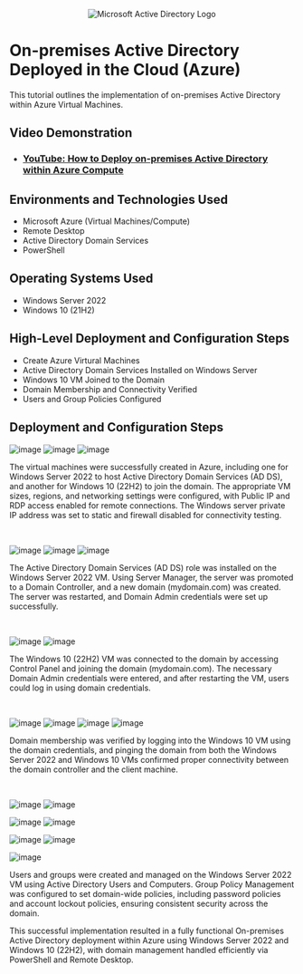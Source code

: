 <p align="center">
<img src="https://i.imgur.com/pU5A58S.png" alt="Microsoft Active Directory Logo"/>
</p>

<h1>On-premises Active Directory Deployed in the Cloud (Azure)</h1>
This tutorial outlines the implementation of on-premises Active Directory within Azure Virtual Machines.<br />


<h2>Video Demonstration</h2>

- ### [YouTube: How to Deploy on-premises Active Directory within Azure Compute](https://www.youtube.com)

<h2>Environments and Technologies Used</h2>

- Microsoft Azure (Virtual Machines/Compute)
- Remote Desktop
- Active Directory Domain Services
- PowerShell

<h2>Operating Systems Used </h2>

- Windows Server 2022
- Windows 10 (21H2)

<h2>High-Level Deployment and Configuration Steps</h2>

- Create Azure Virtural Machines
- Active Directory Domain Services Installed on Windows Server
- Windows 10 VM Joined to the Domain
- Domain Membership and Connectivity Verified
- Users and Group Policies Configured

<h2>Deployment and Configuration Steps</h2>

<p>

![image](https://github.com/user-attachments/assets/8b239299-f7ac-4348-902e-e3cbd1d6ed9a)
![image](https://github.com/user-attachments/assets/eea8af42-6473-4bea-843c-564b83252a1c)
![image](https://github.com/user-attachments/assets/15e43c64-b58d-47a2-a226-a66067c63042)

</p>
<p>
The virtual machines were successfully created in Azure, including one for Windows Server 2022 to host Active Directory Domain Services (AD DS), and another for Windows 10 (22H2) to join the domain. The appropriate VM sizes, regions, and networking settings were configured, with Public IP and RDP access enabled for remote connections. The Windows server private IP address was set to static and firewall disabled for connectivity testing.
</p>
<br />

<p>

![image](https://github.com/user-attachments/assets/41268788-e34a-4630-9d5f-34dff5768552)
![image](https://github.com/user-attachments/assets/cb4a2082-0350-413b-a9fa-5cb4587cf07c)
![image](https://github.com/user-attachments/assets/e873a841-e9dc-435f-b775-8faa1d502c97)


</p>
<p>
The Active Directory Domain Services (AD DS) role was installed on the Windows Server 2022 VM. Using Server Manager, the server was promoted to a Domain Controller, and a new domain (mydomain.com) was created. The server was restarted, and Domain Admin credentials were set up successfully.
</p>
<br />

<p>
  
![image](https://github.com/user-attachments/assets/3eb974b2-f424-4b90-b3ce-9226c368e68c)
![image](https://github.com/user-attachments/assets/2ab53e69-0d4d-4983-a306-0a36bf611175)
  

</p>
<p>
The Windows 10 (22H2) VM was connected to the domain by accessing Control Panel and joining the domain (mydomain.com). The necessary Domain Admin credentials were entered, and after restarting the VM, users could log in using domain credentials.
</p>
<br />
<p>

![image](https://github.com/user-attachments/assets/98f43f6d-8b5f-4a8b-973d-842b0800271d)
![image](https://github.com/user-attachments/assets/7bd54faf-31b7-49c0-b2f3-10dc0c5b4eb8)
![image](https://github.com/user-attachments/assets/41905e10-11ca-4502-9986-e3f5aa166a62)
![image](https://github.com/user-attachments/assets/811533a0-c2b5-4286-8371-989ce0418801)

</p>
<p>
Domain membership was verified by logging into the Windows 10 VM using the domain credentials, and pinging the domain from both the Windows Server 2022 and Windows 10 VMs confirmed proper connectivity between the domain controller and the client machine.
</p>
<br />

<p>

![image](https://github.com/user-attachments/assets/c4467ae6-1ed0-4a0e-9a09-1cac174643d9)
![image](https://github.com/user-attachments/assets/2119f041-b2d0-49cb-8b86-252a8c2a7d4e)


![image](https://github.com/user-attachments/assets/cbc0fe6e-de00-4bb5-94d7-e2bdf68781fc)
![image](https://github.com/user-attachments/assets/d45d00df-dbde-47d5-8120-5b6e789e0ff0)
</p>
<p>
</p>

![image](https://github.com/user-attachments/assets/6fbac9ba-07b6-41bb-a162-d3f093faea90)
![image](https://github.com/user-attachments/assets/fee21f53-6e96-4372-a06a-724cfb03d8b3)

</p>
<p>
</p>

![image](https://github.com/user-attachments/assets/ac0adf43-079b-4767-80d5-6c26f4310d94)

</p>
<p>
Users and groups were created and managed on the Windows Server 2022 VM using Active Directory Users and Computers. Group Policy Management was configured to set domain-wide policies, including password policies and account lockout policies, ensuring consistent security across the domain.

  This successful implementation resulted in a fully functional On-premises Active Directory deployment within Azure using Windows Server 2022 and Windows 10 (22H2), with domain management handled efficiently via PowerShell and Remote Desktop.
</p>
<br />
